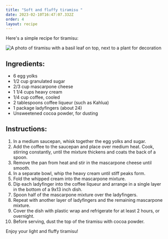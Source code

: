 ```yaml
---
title: "Soft and fluffy tiramisu "
date: 2023-02-10T16:47:07.332Z
order: 4
layout: recipe
---
```

Here's a simple recipe for tiramisu:

![A photo of tiramisu with a basil leaf on top, next to a plant for decoration](../uploads/dall·e-2023-02-10-17.36.08-give-me-a-professional-picture-of-tiramisu-for-a-dessert-cookbook.png)

## Ingredients:

* 6 egg yolks
* 1/2 cup granulated sugar
* 2/3 cup mascarpone cheese
* 1 1/4 cups heavy cream
* 1/4 cup coffee, cooled
* 2 tablespoons coffee liqueur (such as Kahlua)
* 1 package ladyfingers (about 24)
* Unsweetened cocoa powder, for dusting

## Instructions:

1. In a medium saucepan, whisk together the egg yolks and sugar.
2. Add the coffee to the saucepan and place over medium heat. Cook, stirring constantly, until the mixture thickens and coats the back of a spoon.
3. Remove the pan from heat and stir in the mascarpone cheese until smooth.
4. In a separate bowl, whip the heavy cream until stiff peaks form.
5. Fold the whipped cream into the mascarpone mixture.
6. Dip each ladyfinger into the coffee liqueur and arrange in a single layer in the bottom of a 9x13 inch dish.
7. Spoon half of the mascarpone mixture over the ladyfingers.
8. Repeat with another layer of ladyfingers and the remaining mascarpone mixture.
9. Cover the dish with plastic wrap and refrigerate for at least 2 hours, or overnight.
10. Before serving, dust the top of the tiramisu with cocoa powder.

Enjoy your light and fluffy tiramisu!

![]()

![]()